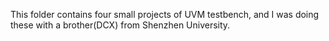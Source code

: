 This folder contains four small projects of UVM testbench, and I was doing these with a brother(DCX) from Shenzhen University.
